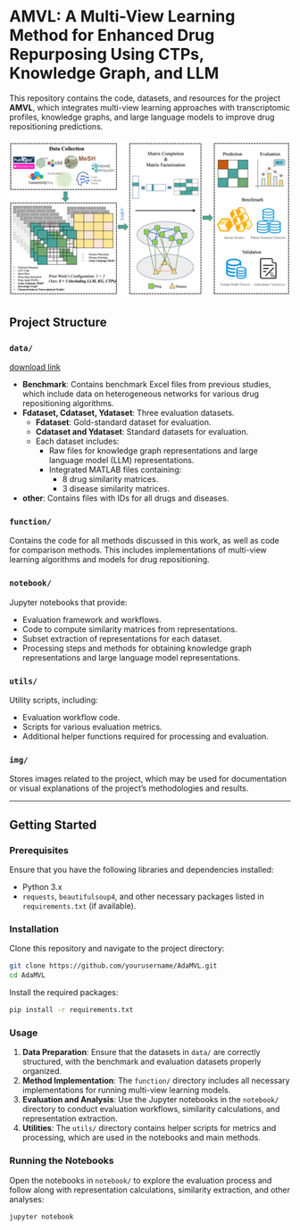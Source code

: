 # AMVL: A Multi-View Learning Method for Enhanced Drug Repurposing Using CTPs, Knowledge Graph, and LLM

This repository contains the code, datasets, and resources for the project **AMVL**, which integrates multi-view learning approaches with transcriptomic profiles, knowledge graphs, and large language models to improve drug repositioning predictions.

![overflow](img/overflow.png)

## Project Structure

### `data/`

[download link](https://doi.org/10.5281/zenodo.14726287)

- **Benchmark**: Contains benchmark Excel files from previous studies, which include data on heterogeneous networks for various drug repositioning algorithms.
- **Fdataset, Cdataset, Ydataset**: Three evaluation datasets.
  - **Fdataset**: Gold-standard dataset for evaluation.
  - **Cdataset and Ydataset**: Standard datasets for evaluation.
  - Each dataset includes:
    - Raw files for knowledge graph representations and large language model (LLM) representations.
    - Integrated MATLAB files containing:
      - 8 drug similarity matrices.
      - 3 disease similarity matrices.
- **other**: Contains files with IDs for all drugs and diseases.

### `function/`
Contains the code for all methods discussed in this work, as well as code for comparison methods. This includes implementations of multi-view learning algorithms and models for drug repositioning.

### `notebook/`
Jupyter notebooks that provide:
- Evaluation framework and workflows.
- Code to compute similarity matrices from representations.
- Subset extraction of representations for each dataset.
- Processing steps and methods for obtaining knowledge graph representations and large language model representations.

### `utils/`
Utility scripts, including:
- Evaluation workflow code.
- Scripts for various evaluation metrics.
- Additional helper functions required for processing and evaluation.

### `img/`
Stores images related to the project, which may be used for documentation or visual explanations of the project’s methodologies and results.

---

## Getting Started

### Prerequisites

Ensure that you have the following libraries and dependencies installed:
- Python 3.x
- `requests`, `beautifulsoup4`, and other necessary packages listed in `requirements.txt` (if available).

### Installation

Clone this repository and navigate to the project directory:
```bash
git clone https://github.com/yourusername/AdaMVL.git
cd AdaMVL
```

Install the required packages:
```bash
pip install -r requirements.txt
```

### Usage

1. **Data Preparation**: Ensure that the datasets in `data/` are correctly structured, with the benchmark and evaluation datasets properly organized.
2. **Method Implementation**: The `function/` directory includes all necessary implementations for running multi-view learning models.
3. **Evaluation and Analysis**: Use the Jupyter notebooks in the `notebook/` directory to conduct evaluation workflows, similarity calculations, and representation extraction.
4. **Utilities**: The `utils/` directory contains helper scripts for metrics and processing, which are used in the notebooks and main methods.

### Running the Notebooks
Open the notebooks in `notebook/` to explore the evaluation process and follow along with representation calculations, similarity extraction, and other analyses:
```bash
jupyter notebook
```

